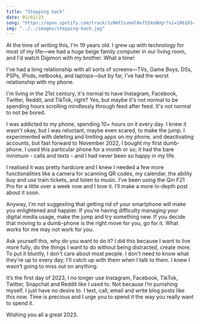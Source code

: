 ```yaml
---
title: "Stepping back"
date: 01/01/23
song: "https://open.spotify.com/track/1zNXF2svmdlNxfS5XeNUgr?si=106101cb988e4a24"
img: "../../images/stepping-back.jpg"
---
```


At the time of writing this, I'm 19 years old. I grew up with technology for most of my life—we had a huge beige family computer in our living room, and I'd watch Digimon with my brother. What a time!

I've had a long relationship with all sorts of screens—TVs, Game Boys, DSs, PSPs, iPods, netbooks, and laptops—but by far, I've had the worst relationship with my phone.

I'm living in the 21st century, it's normal to have Instagram, Facebook, Twitter, Reddit, and TikTok, right? Yes, but maybe it's not normal to be spending hours scrolling mindlessly through feed after feed. It's not normal to not be bored.

I was addicted to my phone, spending 10+ hours on it every day. I knew it wasn't okay, but I was reluctant, maybe even scared, to make the jump. I experimented with deleting and limiting apps on my phone, and deactivating accounts, but fast forward to November 2022, I bought my first dumb-phone. I used this particular phone for a month or so; it had the bare minimum - calls and texts - and I had never been so happy in my life.

I realised it was pretty hardcore and I knew I needed a few more functionalities like a camera for scanning QR codes, my calendar, the ability buy and use train tickets, and listen to music. I’ve been using the Qin F21 Pro for a little over a week now and I love it. I’ll make a more in-depth post about it soon.

Anyway, I'm not suggesting that getting rid of your smartphone will make you enlightened and happier. If you're having difficulty managing your digital media usage, make the jump and try something new. If you decide that moving to a dumb-phone is the right move for you, go for it. What works for me may not work for you.

Ask yourself this, why do you want to do it? I did this because I want to live more fully, do the things I want to do without being distracted, create more. To put it bluntly, I don't care about most people. I don't need to know what they're up to every day; I'll catch up with them when I talk to them. I knew I wasn’t going to miss out on anything.

It’s the first day of 2023, I no longer use Instagram, Facebook, TikTok, Twitter, Snapchat and Reddit like I used to. Not because I’m punishing myself. I just have no desire to. I text, call, email and write blog posts like this now. Time is precious and I urge you to spend it the way you really want to spend it.

Wishing you all a great 2023.